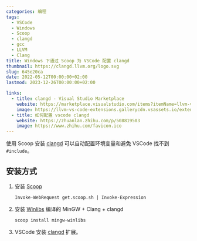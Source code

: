 ```yaml
---
categories: 编程
tags:
  - VSCode
  - Windows
  - Scoop
  - clangd
  - gcc
  - LLVM
  - Clang
title: Windows 下通过 Scoop 为 VSCode 配置 clangd
thumbnail: https://clangd.llvm.org/logo.svg
slug: 645e20ca
date: 2022-05-12T00:00:00+02:00
lastmod: 2023-12-26T00:00:00+02:00

links:
  - title: clangd - Visual Studio Marketplace
    website: https://marketplace.visualstudio.com/items?itemName=llvm-vs-code-extensions.vscode-clangd
    image: https://llvm-vs-code-extensions.gallerycdn.vsassets.io/extensions/llvm-vs-code-extensions/vscode-clangd/0.1.26/1703134180510/Microsoft.VisualStudio.Services.Icons.Default
  - title: 如何配置 vscode clangd
    website: https://zhuanlan.zhihu.com/p/508819503
    image: https://www.zhihu.com/favicon.ico
---
```


使用 Scoop 安装 [clangd](https://clangd.llvm.org/) 可以自动配置环境变量和避免 VSCode 找不到 `#include`。

<!-- more -->

## 安装方式

1. 安装 [Scoop](https://scoop.sh/)

    ```shell
    Invoke-WebRequest get.scoop.sh | Invoke-Expression
    ```

1. 安装 [Winlibs](https://winlibs.com/) 编译的 MinGW + Clang + clangd

    ```shell
    scoop install mingw-winlibs
    ```

1. VSCode 安装 [clangd](https://marketplace.visualstudio.com/items?itemName=llvm-vs-code-extensions.vscode-clangd) 扩展。
